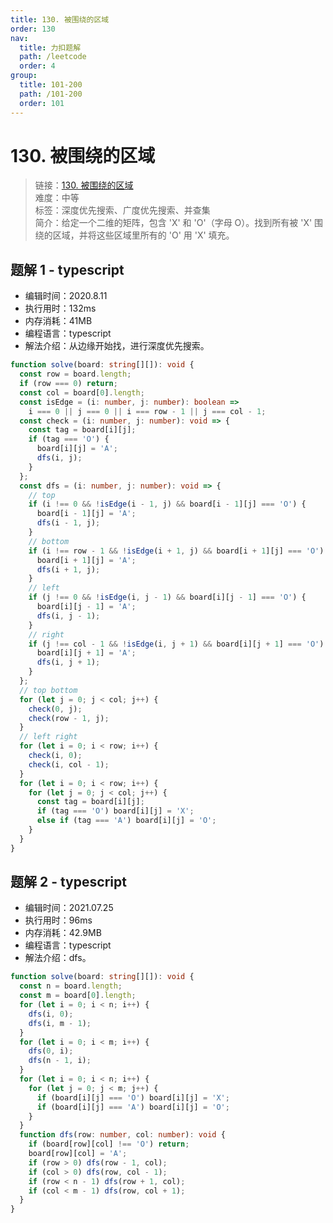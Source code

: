 ```yaml
---
title: 130. 被围绕的区域
order: 130
nav:
  title: 力扣题解
  path: /leetcode
  order: 4
group:
  title: 101-200
  path: /101-200
  order: 101
---
```


# 130. 被围绕的区域

> 链接：[130. 被围绕的区域](https://leetcode-cn.com/problems/surrounded-regions/)  
> 难度：中等  
> 标签：深度优先搜索、广度优先搜索、并查集  
> 简介：给定一个二维的矩阵，包含 'X' 和 'O'（字母 O）。找到所有被 'X' 围绕的区域，并将这些区域里所有的 'O' 用 'X' 填充。

## 题解 1 - typescript

- 编辑时间：2020.8.11
- 执行用时：132ms
- 内存消耗：41MB
- 编程语言：typescript
- 解法介绍：从边缘开始找，进行深度优先搜索。

```typescript
function solve(board: string[][]): void {
  const row = board.length;
  if (row === 0) return;
  const col = board[0].length;
  const isEdge = (i: number, j: number): boolean =>
    i === 0 || j === 0 || i === row - 1 || j === col - 1;
  const check = (i: number, j: number): void => {
    const tag = board[i][j];
    if (tag === 'O') {
      board[i][j] = 'A';
      dfs(i, j);
    }
  };
  const dfs = (i: number, j: number): void => {
    // top
    if (i !== 0 && !isEdge(i - 1, j) && board[i - 1][j] === 'O') {
      board[i - 1][j] = 'A';
      dfs(i - 1, j);
    }
    // bottom
    if (i !== row - 1 && !isEdge(i + 1, j) && board[i + 1][j] === 'O') {
      board[i + 1][j] = 'A';
      dfs(i + 1, j);
    }
    // left
    if (j !== 0 && !isEdge(i, j - 1) && board[i][j - 1] === 'O') {
      board[i][j - 1] = 'A';
      dfs(i, j - 1);
    }
    // right
    if (j !== col - 1 && !isEdge(i, j + 1) && board[i][j + 1] === 'O') {
      board[i][j + 1] = 'A';
      dfs(i, j + 1);
    }
  };
  // top bottom
  for (let j = 0; j < col; j++) {
    check(0, j);
    check(row - 1, j);
  }
  // left right
  for (let i = 0; i < row; i++) {
    check(i, 0);
    check(i, col - 1);
  }
  for (let i = 0; i < row; i++) {
    for (let j = 0; j < col; j++) {
      const tag = board[i][j];
      if (tag === 'O') board[i][j] = 'X';
      else if (tag === 'A') board[i][j] = 'O';
    }
  }
}
```

## 题解 2 - typescript

- 编辑时间：2021.07.25
- 执行用时：96ms
- 内存消耗：42.9MB
- 编程语言：typescript
- 解法介绍：dfs。

```typescript
function solve(board: string[][]): void {
  const n = board.length;
  const m = board[0].length;
  for (let i = 0; i < n; i++) {
    dfs(i, 0);
    dfs(i, m - 1);
  }
  for (let i = 0; i < m; i++) {
    dfs(0, i);
    dfs(n - 1, i);
  }
  for (let i = 0; i < n; i++) {
    for (let j = 0; j < m; j++) {
      if (board[i][j] === 'O') board[i][j] = 'X';
      if (board[i][j] === 'A') board[i][j] = 'O';
    }
  }
  function dfs(row: number, col: number): void {
    if (board[row][col] !== 'O') return;
    board[row][col] = 'A';
    if (row > 0) dfs(row - 1, col);
    if (col > 0) dfs(row, col - 1);
    if (row < n - 1) dfs(row + 1, col);
    if (col < m - 1) dfs(row, col + 1);
  }
}
```
